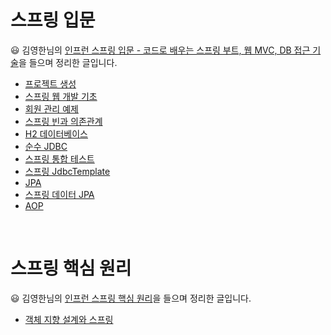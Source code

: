 # 스프링 입문

😃 김영한님의 [인프런 스프링 입문 - 코드로 배우는 스프링 부트, 웹 MVC, DB 접근 기술](https://www.inflearn.com)을 들으며 정리한 글입니다.

* [프로젝트 생성](https://github.com/highright96/spring-study/blob/main/%EC%8A%A4%ED%94%84%EB%A7%81%20%EC%9E%85%EB%AC%B8/1.%20%ED%94%84%EB%A1%9C%EC%A0%9D%ED%8A%B8%20%EC%83%9D%EC%84%B1.md)
* [스프링 웹 개발 기초](https://github.com/highright96/spring-study/blob/main/%EC%8A%A4%ED%94%84%EB%A7%81%20%EC%9E%85%EB%AC%B8/2.%20%EC%8A%A4%ED%94%84%EB%A7%81%20%EC%9B%B9%20%EA%B0%9C%EB%B0%9C%20%EA%B8%B0%EC%B4%88.md)
* [회원 관리 예제](https://github.com/highright96/spring-study/blob/main/%EC%8A%A4%ED%94%84%EB%A7%81%20%EC%9E%85%EB%AC%B8/3.%20%ED%9A%8C%EC%9B%90%20%EA%B4%80%EB%A6%AC%20%EC%98%88%EC%A0%9C.md)
* [스프링 빈과 의존관계](https://github.com/highright96/spring-study/blob/main/%EC%8A%A4%ED%94%84%EB%A7%81%20%EC%9E%85%EB%AC%B8/4.%20%EC%8A%A4%ED%94%84%EB%A7%81%20%EB%B9%88%EA%B3%BC%20%EC%9D%98%EC%A1%B4%EA%B4%80%EA%B3%84.md)
* [H2 데이터베이스](https://github.com/highright96/spring-study/blob/main/%EC%8A%A4%ED%94%84%EB%A7%81%20%EC%9E%85%EB%AC%B8/5.%20H2%20%EB%8D%B0%EC%9D%B4%ED%84%B0%EB%B2%A0%EC%9D%B4%EC%8A%A4%20%EC%84%A4%EC%B9%98.md)
* [순수 JDBC](https://github.com/highright96/spring-study/blob/main/%EC%8A%A4%ED%94%84%EB%A7%81%20%EC%9E%85%EB%AC%B8/6.%20%EC%88%9C%EC%88%98%20JDBC.md)
* [스프링 통합 테스트](https://github.com/highright96/spring-study/blob/main/%EC%8A%A4%ED%94%84%EB%A7%81%20%EC%9E%85%EB%AC%B8/7.%20%EC%8A%A4%ED%94%84%EB%A7%81%20%ED%86%B5%ED%95%A9%20%ED%85%8C%EC%8A%A4%ED%8A%B8.md)
* [스프링 JdbcTemplate](https://github.com/highright96/spring-study/blob/main/%EC%8A%A4%ED%94%84%EB%A7%81%20%EC%9E%85%EB%AC%B8/8.%20%EC%8A%A4%ED%94%84%EB%A7%81%20JdbcTemplate.md)
* [JPA](https://github.com/highright96/spring-study/blob/main/%EC%8A%A4%ED%94%84%EB%A7%81%20%EC%9E%85%EB%AC%B8/9.%20JPA.md)
* [스프링 데이터 JPA](https://github.com/highright96/spring-study/blob/main/%EC%8A%A4%ED%94%84%EB%A7%81%20%EC%9E%85%EB%AC%B8/10.%20%EC%8A%A4%ED%94%84%EB%A7%81%20%EB%8D%B0%EC%9D%B4%ED%84%B0%20JPA.md)
* [AOP](https://github.com/highright96/spring-study/blob/main/%EC%8A%A4%ED%94%84%EB%A7%81%20%EC%9E%85%EB%AC%B8/11.%20AOP.md)

<br/>

# 스프링 핵심 원리

😃 김영한님의 [인프런 스프링 핵심 원리](https://www.inflearn.com)을 들으며 정리한 글입니다.

* [객체 지향 설계와 스프링](https://github.com/highright96/spring-study/blob/main/%EC%8A%A4%ED%94%84%EB%A7%81%20%ED%95%B5%EC%8B%AC%20%EC%9B%90%EB%A6%AC/1.%20%EA%B0%9D%EC%B2%B4%20%EC%A7%80%ED%96%A5%20%EC%84%A4%EA%B3%84%EC%99%80%20%EC%8A%A4%ED%94%84%EB%A7%81.md)
